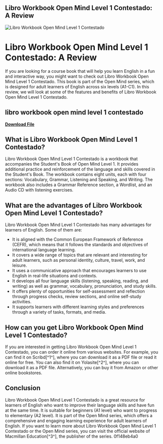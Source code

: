 ## Libro Workbook Open Mind Level 1 Contestado: A Review

 
![Libro Workbook Open Mind Level 1 Contestado](https://s3-ap-northeast-1.amazonaws.com/peatix-files/pod/10363527/cover-Open-Mind-Level-2-Resuelto.jpeg)

 
# Libro Workbook Open Mind Level 1 Contestado: A Review
 
If you are looking for a course book that will help you learn English in a fun and interactive way, you might want to check out Libro Workbook Open Mind Level 1 Contestado. This book is part of the Open Mind series, which is designed for adult learners of English across six levels (A1-C1). In this review, we will look at some of the features and benefits of Libro Workbook Open Mind Level 1 Contestado.
 
## libro workbook open mind level 1 contestado


[**Download File**](https://www.google.com/url?q=https%3A%2F%2Ftlniurl.com%2F2tKJPU&sa=D&sntz=1&usg=AOvVaw251GOrWdRA8Ln7R3veITi6)

 
## What is Libro Workbook Open Mind Level 1 Contestado?
 
Libro Workbook Open Mind Level 1 Contestado is a workbook that accompanies the Student's Book of Open Mind Level 1. It provides additional practice and reinforcement of the language and skills covered in the Student's Book. The workbook contains eight units, each with four sections: Vocabulary, Grammar, Listening and Speaking, and Writing. The workbook also includes a Grammar Reference section, a Wordlist, and an Audio CD with listening exercises.
 
## What are the advantages of Libro Workbook Open Mind Level 1 Contestado?
 
Libro Workbook Open Mind Level 1 Contestado has many advantages for learners of English. Some of them are:
 
- It is aligned with the Common European Framework of Reference (CEFR), which means that it follows the standards and objectives of international language learning.
- It covers a wide range of topics that are relevant and interesting for adult learners, such as personal identity, culture, travel, work, and leisure.
- It uses a communicative approach that encourages learners to use English in real-life situations and contexts.
- It develops all four language skills (listening, speaking, reading, and writing) as well as grammar, vocabulary, pronunciation, and study skills.
- It offers plenty of opportunities for self-assessment and reflection through progress checks, review sections, and online self-study activities.
- It supports learners with different learning styles and preferences through a variety of tasks, formats, and media.

## How can you get Libro Workbook Open Mind Level 1 Contestado?
 
If you are interested in getting Libro Workbook Open Mind Level 1 Contestado, you can order it online from various websites. For example, you can find it on Scribd[^1^], where you can download it as a PDF file or read it online for free. You can also find it on Yolasite[^2^], where you can download it as a PDF file. Alternatively, you can buy it from Amazon or other online bookstores.
 
## Conclusion
 
Libro Workbook Open Mind Level 1 Contestado is a great resource for learners of English who want to improve their language skills and have fun at the same time. It is suitable for beginners (A1 level) who want to progress to elementary (A2 level). It is part of the Open Mind series, which offers a comprehensive and engaging learning experience for adult learners of English. If you want to learn more about Libro Workbook Open Mind Level 1 Contestado or the Open Mind series, you can visit the official website of Macmillan Education[^3^], the publisher of the series.
 0f148eb4a0
